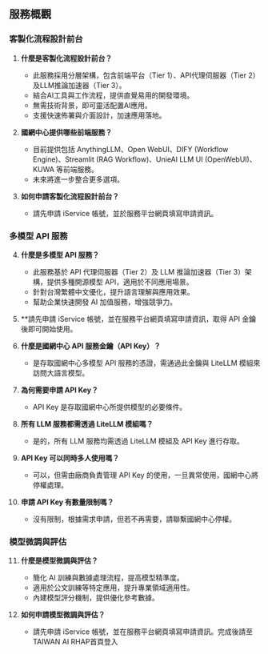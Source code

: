 ## 服務概觀

### 客製化流程設計前台
1. **什麼是客製化流程設計前台？**
   - 此服務採用分層架構，包含前端平台（Tier 1）、API代理伺服器（Tier 2）及LLM推論加速器（Tier 3）。
   - 結合AI工具與工作流程，提供直覺易用的開發環境。
   - 無需技術背景，即可靈活配置AI應用。
   - 支援快速佈署與介面設計，加速應用落地。

2. **國網中心提供哪些前端服務？**
   - 目前提供包括 AnythingLLM、Open WebUI、DIFY (Workflow Engine)、Streamlit (RAG Workflow)、UnieAI LLM UI (OpenWebUI)、KUWA 等前端服務。
   - 未來將進一步整合更多選項。

3. **如何申請客製化流程設計前台？**
   - 請先申請 iService 帳號，並於服務平台網頁填寫申請資訊。

### 多模型 API 服務
4. **什麼是多模型 API 服務？**
   - 此服務基於 API 代理伺服器（Tier 2）及 LLM 推論加速器（Tier 3）架構，提供多種開源模型 API，適用於不同應用場景。
   - 針對台灣繁體中文優化，提升語言理解與應用效果。
   - 幫助企業快速開發 AI 加值服務，增強競爭力。

5. **請先申請 iService 帳號，並在服務平台網頁填寫申請資訊，取得 API 金鑰後即可開始使用。

6. **什麼是國網中心 API 服務金鑰（API Key）？**
   - 是存取國網中心多模型 API 服務的憑證，需通過此金鑰與 LiteLLM 模組來訪問大語言模型。

7. **為何需要申請 API Key？**
   - API Key 是存取國網中心所提供模型的必要條件。

8. **所有 LLM 服務都需透過 LiteLLM 模組嗎？**
   - 是的，所有 LLM 服務均需透過 LiteLLM 模組及 API Key 進行存取。

9. **API Key 可以同時多人使用嗎？**
   - 可以，但需由廠商負責管理 API Key 的使用，一旦異常使用，國網中心將停權處理。

10. **申請 API Key 有數量限制嗎？**
    - 沒有限制，根據需求申請，但若不再需要，請聯繫國網中心停權。

### 模型微調與評估
11. **什麼是模型微調與評估？**
    - 簡化 AI 訓練與數據處理流程，提高模型精準度。
    - 適用於公文訓練等特定應用，提升專業領域適用性。
    - 內建模型評分機制，提供優化參考數據。

12. **如何申請模型微調與評估？**
    - 請先申請 iService 帳號，並在服務平台網頁填寫申請資訊。完成後請至TAIWAN AI RHAP首頁登入


